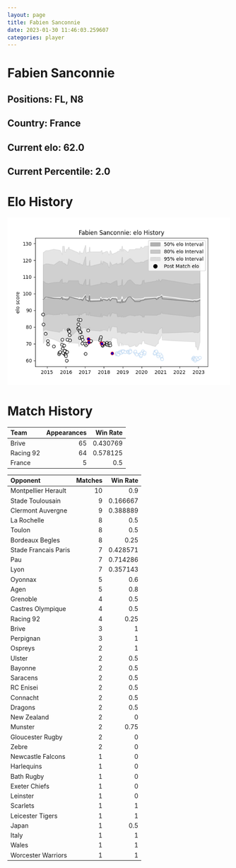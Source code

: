 ```yaml
---  
layout: page  
title: Fabien Sanconnie  
date: 2023-01-30 11:46:03.259607  
categories: player  
---
```

# Fabien Sanconnie

## Positions: FL, N8

## Country: France

## Current elo: 62.0

## Current Percentile: 2.0

# Elo History


![elo history](history_FabienSanconnie.png)
# Match History


| Team      |   Appearances |   Win Rate |
|:----------|--------------:|-----------:|
| Brive     |            65 |   0.430769 |
| Racing 92 |            64 |   0.578125 |
| France    |             5 |   0.5      |

| Opponent             |   Matches |   Win Rate |
|:---------------------|----------:|-----------:|
| Montpellier Herault  |        10 |   0.9      |
| Stade Toulousain     |         9 |   0.166667 |
| Clermont Auvergne    |         9 |   0.388889 |
| La Rochelle          |         8 |   0.5      |
| Toulon               |         8 |   0.5      |
| Bordeaux Begles      |         8 |   0.25     |
| Stade Francais Paris |         7 |   0.428571 |
| Pau                  |         7 |   0.714286 |
| Lyon                 |         7 |   0.357143 |
| Oyonnax              |         5 |   0.6      |
| Agen                 |         5 |   0.8      |
| Grenoble             |         4 |   0.5      |
| Castres Olympique    |         4 |   0.5      |
| Racing 92            |         4 |   0.25     |
| Brive                |         3 |   1        |
| Perpignan            |         3 |   1        |
| Ospreys              |         2 |   1        |
| Ulster               |         2 |   0.5      |
| Bayonne              |         2 |   0.5      |
| Saracens             |         2 |   0.5      |
| RC Enisei            |         2 |   0.5      |
| Connacht             |         2 |   0.5      |
| Dragons              |         2 |   0.5      |
| New Zealand          |         2 |   0        |
| Munster              |         2 |   0.75     |
| Gloucester Rugby     |         2 |   0        |
| Zebre                |         2 |   0        |
| Newcastle Falcons    |         1 |   0        |
| Harlequins           |         1 |   0        |
| Bath Rugby           |         1 |   0        |
| Exeter Chiefs        |         1 |   0        |
| Leinster             |         1 |   0        |
| Scarlets             |         1 |   1        |
| Leicester Tigers     |         1 |   1        |
| Japan                |         1 |   0.5      |
| Italy                |         1 |   1        |
| Wales                |         1 |   1        |
| Worcester Warriors   |         1 |   1        |